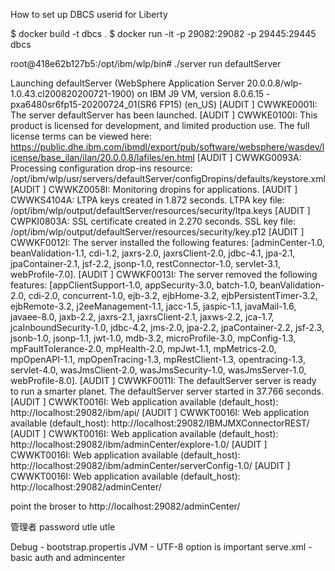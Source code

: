 How to set up DBCS userid for Liberty


$ docker build -t dbcs . 
$ docker run -it -p 29082:29082 -p 29445:29445 dbcs

root@418e62b127b5:/opt/ibm/wlp/bin# ./server run defaultServer

Launching defaultServer (WebSphere Application Server 20.0.0.8/wlp-1.0.43.cl200820200721-1900) on IBM J9 VM, version 8.0.6.15 - pxa6480sr6fp15-20200724_01(SR6 FP15) (en_US)
[AUDIT   ] CWWKE0001I: The server defaultServer has been launched.
[AUDIT   ] CWWKE0100I: This product is licensed for development, and limited production use. The full license terms can be viewed here: https://public.dhe.ibm.com/ibmdl/export/pub/software/websphere/wasdev/license/base_ilan/ilan/20.0.0.8/lafiles/en.html
[AUDIT   ] CWWKG0093A: Processing configuration drop-ins resource: /opt/ibm/wlp/usr/servers/defaultServer/configDropins/defaults/keystore.xml
[AUDIT   ] CWWKZ0058I: Monitoring dropins for applications.
[AUDIT   ] CWWKS4104A: LTPA keys created in 1.872 seconds. LTPA key file: /opt/ibm/wlp/output/defaultServer/resources/security/ltpa.keys
[AUDIT   ] CWPKI0803A: SSL certificate created in 2.270 seconds. SSL key file: /opt/ibm/wlp/output/defaultServer/resources/security/key.p12
[AUDIT   ] CWWKF0012I: The server installed the following features: [adminCenter-1.0, beanValidation-1.1, cdi-1.2, jaxrs-2.0, jaxrsClient-2.0, jdbc-4.1, jpa-2.1, jpaContainer-2.1, jsf-2.2, jsonp-1.0, restConnector-1.0, servlet-3.1, webProfile-7.0].
[AUDIT   ] CWWKF0013I: The server removed the following features: [appClientSupport-1.0, appSecurity-3.0, batch-1.0, beanValidation-2.0, cdi-2.0, concurrent-1.0, ejb-3.2, ejbHome-3.2, ejbPersistentTimer-3.2, ejbRemote-3.2, j2eeManagement-1.1, jacc-1.5, jaspic-1.1, javaMail-1.6, javaee-8.0, jaxb-2.2, jaxrs-2.1, jaxrsClient-2.1, jaxws-2.2, jca-1.7, jcaInboundSecurity-1.0, jdbc-4.2, jms-2.0, jpa-2.2, jpaContainer-2.2, jsf-2.3, jsonb-1.0, jsonp-1.1, jwt-1.0, mdb-3.2, microProfile-3.0, mpConfig-1.3, mpFaultTolerance-2.0, mpHealth-2.0, mpJwt-1.1, mpMetrics-2.0, mpOpenAPI-1.1, mpOpenTracing-1.3, mpRestClient-1.3, opentracing-1.3, servlet-4.0, wasJmsClient-2.0, wasJmsSecurity-1.0, wasJmsServer-1.0, webProfile-8.0].
[AUDIT   ] CWWKF0011I: The defaultServer server is ready to run a smarter planet. The defaultServer server started in 37.766 seconds.
[AUDIT   ] CWWKT0016I: Web application available (default_host): http://localhost:29082/ibm/api/
[AUDIT   ] CWWKT0016I: Web application available (default_host): http://localhost:29082/IBMJMXConnectorREST/
[AUDIT   ] CWWKT0016I: Web application available (default_host): http://localhost:29082/ibm/adminCenter/explore-1.0/
[AUDIT   ] CWWKT0016I: Web application available (default_host): http://localhost:29082/ibm/adminCenter/serverConfig-1.0/
[AUDIT   ] CWWKT0016I: Web application available (default_host): http://localhost:29082/adminCenter/

point the broser to http://localhost:29082/adminCenter/

管理者 password
utle   utle

Debug - bootstrap.propertis
JVM   - UTF-8 option is important
serve.xml - basic auth and admincenter
